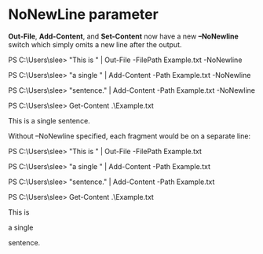 # NoNewLine parameter
**Out-File**, **Add-Content**, and **Set-Content** now have a new **–NoNewline** switch which simply omits a new line after the output.

PS C:\\Users\\slee&gt; "This is " | Out-File -FilePath Example.txt -NoNewline

PS C:\\Users\\slee&gt; "a single " | Add-Content -Path Example.txt -NoNewline

PS C:\\Users\\slee&gt; "sentence." | Add-Content -Path Example.txt -NoNewline

PS C:\\Users\\slee&gt; Get-Content .\\Example.txt

This is a single sentence.

Without –NoNewline specified, each fragment would be on a separate line:

PS C:\\Users\\slee&gt; "This is " | Out-File -FilePath Example.txt

PS C:\\Users\\slee&gt; "a single " | Add-Content -Path Example.txt

PS C:\\Users\\slee&gt; "sentence." | Add-Content -Path Example.txt

PS C:\\Users\\slee&gt; Get-Content .\\Example.txt

This is

a single

sentence.
